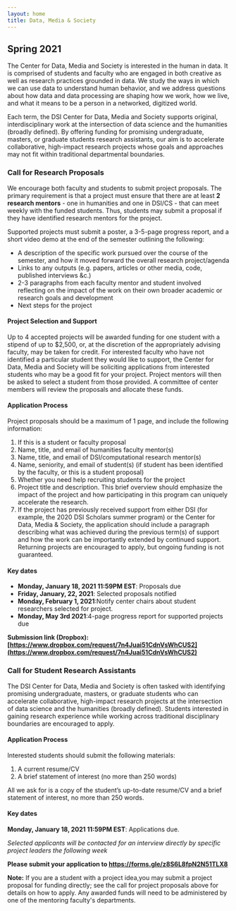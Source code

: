 ```yaml
---
layout: home
title: Data, Media & Society
---
```


## Spring 2021

The Center for Data, Media and Society is interested in the human in data. It is comprised of students and faculty who are engaged in both creative as well as research practices grounded in data. We study the ways in which we can use data to understand human behavior, and we address questions about how data and data processing are shaping how we work, how we live, and what it means to be a person in a networked, digitized world.

Each term, the DSI Center for Data, Media and Society supports original, interdisciplinary work at the intersection of data science and the humanities (broadly defined). By offering funding for promising undergraduate, masters, or graduate students research assistants, our aim is to accelerate collaborative, high-impact research projects whose goals and approaches may not fit within traditional departmental boundaries.

### Call for Research Proposals

We encourage both faculty and students to submit project proposals. The primary requirement is that a project must ensure that there are at least **2 research mentors** - one in humanities and one in DSI/CS - that can meet weekly with the funded students. Thus, students may submit a proposal if they have identified research mentors for the project. 

Supported projects must submit a poster, a 3-5-page progress report, and a short video demo at the end of the semester outlining the following:

- A description of the specific work pursued over the course of the semester, and how it moved forward the overall research project/agenda
- Links to any outputs (e.g. papers, articles or other media, code, published interviews &c.)
- 2-3 paragraphs from each faculty mentor and student involved reflecting on the impact of the work on their own broader academic or research goals and development
- Next steps for the project

#### Project Selection and Support

Up to 4 accepted projects will be awarded funding for one student with a stipend of up to $2,500, or, at the discretion of the appropriately advising faculty, may be taken for credit. For interested faculty who have not identified a particular student they would like to support, the Center for Data, Media and Society will be soliciting applications from interested students who may be a good fit for your project. Project mentors will then be asked to select a student from those provided. A committee of center members will review the proposals and allocate these funds.

#### Application Process

Project proposals should be a maximum of 1 page, and include the following information:

1. If this is a student or faculty proposal
2. Name, title, and email of humanities faculty mentor(s)
3. Name, title, and email of DSI/computational research mentor(s)
4. Name, seniority, and email of student(s) (if student has been identified by the faculty, or this is a student proposal)
5. Whether you need help recruiting students for the project
6. Project title and description. This brief overview should emphasize the impact of the project and how participating in this program can uniquely accelerate the research.
7. If the project has previously received support from either DSI (for example, the 2020 DSI Scholars summer program) or the Center for Data, Media & Society, the application should include a paragraph describing what was achieved during the previous term(s) of support and how the work can be importantly extended by continued support. Returning projects are encouraged to apply, but ongoing funding is not guaranteed.

#### Key dates

* **Monday, January 18, 2021 11:59PM EST**:  Proposals due
* **Friday, January, 22, 2021**: Selected proposals notified
* **Monday, February 1, 2021**:Notify center chairs about student researchers selected for project. 
* **Monday, May 3rd 2021**:4-page progress report for supported projects due


**Submission link (Dropbox):  [https://www.dropbox.com/request/7n4Juai51CdnVsWhCUS2](https://www.dropbox.com/request/7n4Juai51CdnVsWhCUS2)**


### Call for Student Research Assistants

The DSI Center for Data, Media and Society is often tasked with identifying promising undergraduate, masters, or graduate students who can accelerate collaborative, high-impact research projects at the intersection of data science and the humanities (broadly defined). Students interested in gaining research experience while working across traditional disciplinary boundaries are encouraged to apply. 

#### Application Process

Interested students should submit the following materials:

1. A current resume/CV
2. A brief statement of interest (no more than 250 words)

All we ask for is a copy of the student’s up-to-date resume/CV and a brief statement of interest, no more than 250 words. 

#### Key dates

**Monday, January 18, 2021 11:59PM EST**: Applications due.

*Selected applicants will be contacted for an interview directly by specific project leaders the following week*

**Please submit your application to https://forms.gle/z8S6L8fpN2N51TLX8**

**Note:** If you are a student with a project idea,you may submit a project proposal for funding directly; see the call for project proposals above for details on how to apply. Any awarded funds will need to be administered by one of the mentoring faculty's departments.
